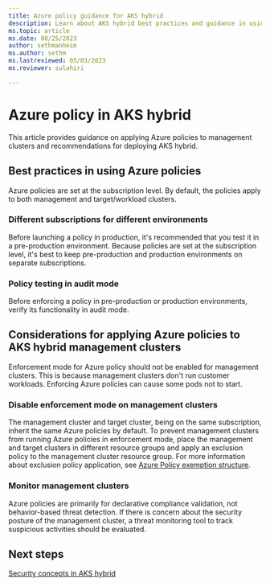 ```yaml
---
title: Azure policy guidance for AKS hybrid
description: Learn about AKS hybrid best practices and guidance in using Azure policy.
ms.topic: article
ms.date: 08/25/2023
author: sethmanheim
ms.author: sethm
ms.lastreviewed: 05/03/2023
ms.reviewer: sulahiri

---
```


# Azure policy in AKS hybrid

This article provides guidance on applying Azure policies to management clusters and recommendations for deploying AKS hybrid.

## Best practices in using Azure policies

Azure policies are set at the subscription level. By default, the policies apply to both management and target/workload clusters.

### Different subscriptions for different environments

Before launching a policy in production, it's recommended that you test it in a pre-production environment. Because policies are set at the subscription level, it's best to keep pre-production and production environments on separate subscriptions.

### Policy testing in audit mode

Before enforcing a policy in pre-production or production environments, verify its functionality in audit mode.

## Considerations for applying Azure policies to AKS hybrid management clusters

Enforcement mode for Azure policy should not be enabled for management clusters. This is because management clusters don't run customer workloads. Enforcing Azure policies can cause some pods not to start.

### Disable enforcement mode on management clusters

The management cluster and target cluster, being on the same subscription, inherit the same Azure policies by default. To prevent management clusters from running Azure policies in enforcement mode, place the management and target clusters in different resource groups and apply an exclusion policy to the management cluster resource group. For more information about exclusion policy application, see [Azure Policy exemption structure](/azure/governance/policy/concepts/exemption-structure).

### Monitor management clusters

Azure policies are primarily for declarative compliance validation, not behavior-based threat detection. If there is concern about the security posture of the management cluster, a threat monitoring tool to track suspicious activities should be evaluated.

## Next steps

[Security concepts in AKS hybrid](concepts-security.md)